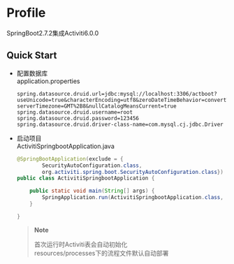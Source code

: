 # Profile

SpringBoot2.7.2集成Activiti6.0.0

## Quick Start

* 配置数据库  
  application.properties  

  ```Properties
  spring.datasource.druid.url=jdbc:mysql://localhost:3306/actboot?useUnicode=true&characterEncoding=utf8&zeroDateTimeBehavior=convertToNull&useSSL=true&  serverTimezone=GMT%2B8&nullCatalogMeansCurrent=true
  spring.datasource.druid.username=root
  spring.datasource.druid.password=123456
  spring.datasource.druid.driver-class-name=com.mysql.cj.jdbc.Driver
  ```

* 启动项目  
  ActivitiSpringbootApplication.java

  ```java
  @SpringBootApplication(exclude = {
          SecurityAutoConfiguration.class,
          org.activiti.spring.boot.SecurityAutoConfiguration.class})
  public class ActivitiSpringbootApplication {
  
      public static void main(String[] args) {
          SpringApplication.run(ActivitiSpringbootApplication.class, args);
      }
  
  }
  ```

  > **Note**  
  >
  > 首次运行时Activiti表会自动初始化  
  > resources/processes下的流程文件默认自动部署
